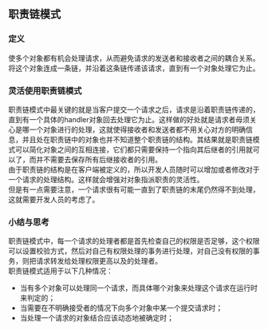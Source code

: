 ## 职责链模式  

### 定义  
使多个对象都有机会处理请求，从而避免请求的发送者和接收者之间的耦合关系。将这个对象连成一条链，并沿着这条链传递该请求，直到有一个对象处理它为止。

### 灵活使用职责链模式  
职责链模式中最关键的就是当客户提交一个请求之后，请求是沿着职责链传递的，直到有一个具体的handler对象回去处理它为止。这样做的好处就是请求者毋须关心是哪一个对象进行的处理，这就使得接收者和发送者都不用关心对方的明确信息，并且处在职责链中的对象也并不知道整个职责链的结构。其结果就是职责链模式可以简化对象之间的互相连接，它们都只需要保持一个指向其后继者的引用就可以了，而并不需要去保存所有后继接收者的引用。  
由于职责链的结构是在客户端被定义的，所以开发人员随时可以增加或者修改对于一个请求的处理结构。这样就会增强对对象指派职责的灵活性。  
但是有一点需要注意，一个请求很有可能一直到了职责链的末尾仍然得不到处理，这就需要开发人员的考虑了。  
### 小结与思考  
职责链模式中，每一个请求的处理者都是首先检查自己的权限是否足够，这个权限可以设置校验方式，然后对自己有权限处理的事务进行处理，对自己没有权限的事务，则把请求转发给处理权限更高以及的处理者。  
职责链模式适用于以下几种情况：  
* 当有多个对象可以处理同一个请求，而具体哪个对象来处理这个请求在运行时来判定的；  
* 当需要在不明确接受者的情况下向多个对象中某一个提交请求时；  
* 当处理一个请求的对象结合应该动态地被确定时；  




